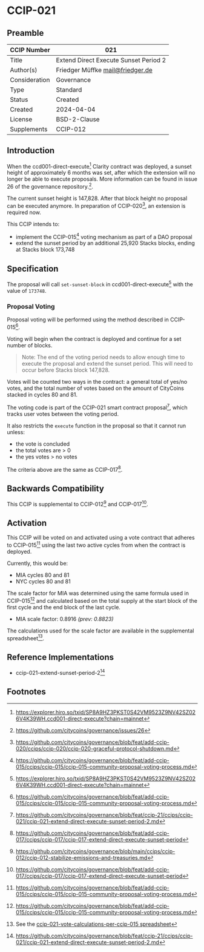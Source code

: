 # CCIP-021

## Preamble

| CCIP Number   | 021                                   |
| ------------- | ------------------------------------- |
| Title         | Extend Direct Execute Sunset Period 2 |
| Author(s)     | Friedger Müffke mail@friedger.de      |
| Consideration | Governance                            |
| Type          | Standard                              |
| Status        | Created                               |
| Created       | 2024-04-04                            |
| License       | BSD-2-Clause                          |
| Supplements   | CCIP-012                              |

## Introduction

When the ccd001-direct-execute[^1] Clarity contract was deployed, a sunset height of approximately 6 months was set,
after which the extension will no longer be able to execute proposals. More information can be found in issue 26 of the governance repository.[^2].

The current sunset height is 147,828. After that block height no proposal can be executed anymore. In preparation of CCIP-020[^3], an extension is required now.

This CCIP intends to:

- implement the CCIP-015[^4] voting mechanism as part of a DAO proposal
- extend the sunset period by an additional 25,920 Stacks blocks, ending at Stacks block 173,748

## Specification

The proposal will call `set-sunset-block` in ccd001-direct-execute[^1] with the value of `173748`.

### Proposal Voting

Proposal voting will be performed using the method described in CCIP-015[^4].

Voting will begin when the contract is deployed and continue for a set number of blocks.

> Note: The end of the voting period needs to allow enough time to execute the proposal and extend the sunset period. This will need to occur before Stacks block 147,828.

Votes will be counted two ways in the contract: a general total of yes/no votes, and the total number of votes based on the amount of CityCoins stacked in cycles 80 and 81.

The voting code is part of the CCIP-021 smart contract proposal[^5], which tracks user votes between the voting period.

It also restricts the `execute` function in the proposal so that it cannot run unless:

- the vote is concluded
- the total votes are > 0
- the yes votes > no votes

The criteria above are the same as CCIP-017[^6].

## Backwards Compatibility

This CCIP is supplemental to CCIP-012[^7] and CCIP-017[^6].

## Activation

This CCIP will be voted on and activated using a vote contract that adheres to CCIP-015[^4] using the last two active cycles from when the contract is deployed.

Currently, this would be:

- MIA cycles 80 and 81
- NYC cycles 80 and 81

The scale factor for MIA was determined using the same formula used in CCIP-015[^4] and calculated based on the total supply at the start block of the first cycle and the end block of the last cycle.

- MIA scale factor: 0.8916 _(prev: 0.8823)_

The calculations used for the scale factor are available in the supplemental spreadsheet[^8].

## Reference Implementations

- ccip-021-extend-sunset-period-2[^5]

## Footnotes

[^1]: https://explorer.hiro.so/txid/SP8A9HZ3PKST0S42VM9523Z9NV42SZ026V4K39WH.ccd001-direct-execute?chain=mainnet
[^2]: https://github.com/citycoins/governance/issues/26
[^3]: https://github.com/citycoins/governance/blob/feat/add-ccip-020/ccips/ccip-020/ccip-020-graceful-protocol-shutdown.md
[^4]: https://github.com/citycoins/governance/blob/feat/add-ccip-015/ccips/ccip-015/ccip-015-community-proposal-voting-process.md
[^5]: https://github.com/citycoins/governance/blob/feat/ccip-21/ccips/ccip-021/ccip-021-extend-direct-execute-sunset-period-2.md
[^6]: https://github.com/citycoins/governance/blob/feat/add-ccip-017/ccips/ccip-017/ccip-017-extend-direct-execute-sunset-period
[^7]: https://github.com/citycoins/governance/blob/main/ccips/ccip-012/ccip-012-stabilize-emissions-and-treasuries.md
[^8]: See the [ccip-021-vote-calculations-per-ccip-015 spreadsheet](./ccip-021-vote-calculations-per-ccip-015.ods)
